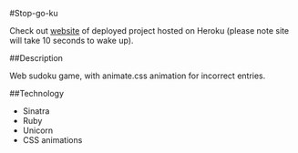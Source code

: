 #Stop-go-ku

Check out [website](http://stop-go-ku.herokuapp.com/) of deployed project hosted on Heroku (please note site will take 10 seconds to wake up).

##Description

Web sudoku game, with animate.css animation for incorrect entries.

##Technology

* Sinatra
* Ruby  
* Unicorn
* CSS animations
